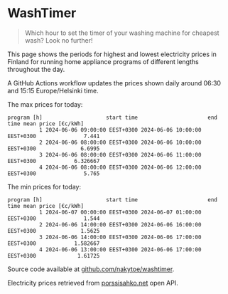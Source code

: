 
# WashTimer

> Which hour to set the timer of your washing machine for cheapest wash? Look no further!

This page shows the periods for highest and lowest electricity prices in Finland 
for running home appliance programs of different lengths throughout the day. 

A GitHub Actions workflow updates the prices shown daily around 06:30 and 15:15 Europe/Helsinki time.

The max prices for today:

	program [h]                    start time                      end time mean price [€c/kWh]
	          1 2024-06-06 09:00:00 EEST+0300 2024-06-06 10:00:00 EEST+0300               7.441
	          2 2024-06-06 08:00:00 EEST+0300 2024-06-06 10:00:00 EEST+0300              6.6995
	          3 2024-06-06 08:00:00 EEST+0300 2024-06-06 11:00:00 EEST+0300            6.326667
	          4 2024-06-06 08:00:00 EEST+0300 2024-06-06 12:00:00 EEST+0300               5.765

The min prices for today:

	program [h]                    start time                      end time mean price [€c/kWh]
	          1 2024-06-07 00:00:00 EEST+0300 2024-06-07 01:00:00 EEST+0300               1.544
	          2 2024-06-06 14:00:00 EEST+0300 2024-06-06 16:00:00 EEST+0300              1.5625
	          3 2024-06-06 14:00:00 EEST+0300 2024-06-06 17:00:00 EEST+0300            1.582667
	          4 2024-06-06 13:00:00 EEST+0300 2024-06-06 17:00:00 EEST+0300             1.61725


Source code available at [github.com/nakytoe/washtimer](https://github.com/nakytoe/washtimer).

Electricity prices retrieved from [porssisahko.net](https://porssisahko.net/api) open API.
